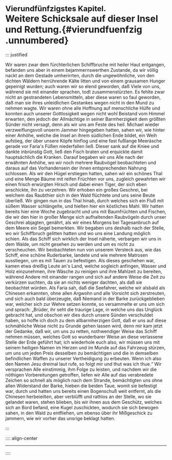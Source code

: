 # <small>Vierundfünfzigstes Kapitel.</small><br />Weitere Schicksale auf dieser Insel und Rettung.{#vierundfuenfzig .unnumbered}

::: justified

Wir waren zwar dem fürchterlichen Schiffbruche mit heiler Haut entgangen,
befanden uns aber in einem bejammernswerthen Zustande, da wir völlig nackt an
dem Gestade umherirrten, durch die ungewöhnliche, von den dichten Wäldern
herrührende Kälte litten und von einem grausamen Hunger gepeinigt wurden; auch
waren wir so elend geworden, daß Viele von uns, während sie mit einander
sprachen, todt zusammenstürzten. Es fehlte zwar nicht an gestrandeten
Lebensmitteln, aber diese waren so faul geworden, daß man sie ihres unleidlichen
Gestankes wegen nicht in den Mund zu nehmen wagte. Wir waren ohne alle Hoffnung
auf menschliche Hülfe und konnten auch unserer Gottlosigkeit wegen nicht wohl
Beistand vom Himmel erwarten, den jedoch der Allmächtige in seiner
Barmherzigkeit dem größten Sünder nicht versagt, denn als wir uns am Feste des
heil. Michael wieder verzweiflungsvoll unserm Jammer hingegeben hatten, sahen
wir, wie hinter einer Anhöhe, welche die Insel an ihrem südlichen Ende bildet,
ein Weih aufstieg, der über unsere Köpfe hinflog und eine fast fußlange
Meeräsche gerade vor Faria's Füßen niederfallen ließ. Dieser sank auf die Kniee
und dankte inbrünstig Gott, ließ den Fisch braten und erquickte damit
hauptsächlich die Kranken. Darauf begaben wir uns Alle nach der erwähnten
Anhöhe, wo wir noch mehrere Raubvögel beobachteten und daraus auf das
Vorhandensein der ihnen entsprechenden Nahrung schlossen. Als wir den Hügel
erstiegen hatten, sahen wir ein schönes Thal und eine Menge Bäume mit reifen
Früchten vor uns, zugleich gewahrten wir einen frisch erwürgten Hirsch und dabei
einen Tiger, der sich eben anschickte, ihn zu verzehren. Wir erhoben ein großes
Geschrei, bei welchem das Raubthier sich in den Wald flüchtete und uns seine
Beute überließ. Wir gingen nun in das Thal hinab, durch welches sich ein Fluß
mit süßem Wasser schlängelte, und hielten hier ein köstliches Mahl. Wir hatten
bereits hier eine Woche zugebracht und uns mit Baumfrüchten und Fischen, die wir
den hier in großer Menge sich aufhaltenden Raubvögeln durch unser Geschrei
abjagten, genährt, als wir eines Morgens bei Tagesanbruch auf dem Meere ein
Segel bemerkten. Wir begaben uns deshalb nach der Stelle, wo wir Schiffbruch
gelitten hatten und wo uns eine Landung möglich schien. Als das Schiff sich
wirklich der Insel näherte, verbargen wir uns in dem Walde, um nicht gesehen zu
werden und um es nicht zu verscheuchen. Wir beobachteten nun von unserem
Versteck aus, wie das Schiff, eine schöne Ruderbarke, landete und wie mehrere
Matrosen ausstiegen, um es mit Tauen zu befestigen. Als dieses geschehen war,
kamen etwa dreißig Leute an's Land, welche sogleich anfingen, Wasser und Holz
einzunehmen, ihre Wäsche zu reinigen und ihre Mahlzeit zu bereiten, während
Andere mit einander rangen und sich auf andere Weise die Zeit zu verkürzen
suchten, da sie an nichts weniger dachten, als daß sie beobachtet würden. Als
Faria sah, daß die Seefahrer, welche wir alsbald als Chinesen erkannten, ohne
allen Argwohn und alle Vorsicht sich zerstreuten, und sich auch bald überzeugte,
daß Niemand in der Barke zurückgeblieben war, welcher sich zur Wehre setzen
konnte, so versammelte er uns um sich und sprach: „Brüder, ihr seht die traurige
Lage, in welche uns das Unglück gebracht hat, und obschon wir dies durch unsere
Sünden verschuldet haben, so hoffe ich doch zu dem allbarmherzigen Gott, daß er
uns auf diese schmähliche Weise nicht zu Grunde gehen lassen wird, denn mir kam
jetzt der Gedanke, daß wir, um uns zu retten, nothwendiger Weise das Schiff
nehmen müssen, welches Gott so wunderbarer Weise an diese verlassene Stelle der
Erde geführt hat; ich wiederhole euch also, wir müssen uns mit seinem heiligen
Namen im Herzen und im Munde auf das Fahrzeug stürzen, um uns um jeden Preis
desselben zu bemächtigen und die in demselben befindlichen Waffen zu unserer
Vertheidigung zu erbeuten. Wenn ich also den Namen Jesu dreimal laut rufe, so
folgt mir und thut was ich thue.“ Wir versprachen Alle einstimmig, ihm Folge zu
leisten, und nachdem wir die nöthigen Vorbereitungen getroffen, liefen wir Alle
auf das verabredete Zeichen so schnell als möglich nach dem Strande,
bemächtigten uns ohne allen Widerstand der Barke, hieben die beiden Taue, womit
sie befestigt war, durch und hatten uns bereits einen Bogenschuß weit entfernt,
als die Chinesen herbeieilten, aber verblüfft und rathlos an der Stelle, wo sie
gelandet waren, stehen blieben, bis wir ihnen aus dem Geschütz, welches sich an
Bord befand, eine Kugel zuschickten, wodurch sie sich bewogen sahen, in den Wald
zu entfliehen, um ebenso über ihr Mißgeschick zu jammern, wie wir vorher das
unsrige beklagt hatten.

:::


:::: align-center
****
::::
